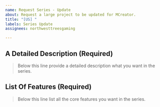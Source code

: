 ```yaml
---
name: Request Series - Update
about: Request a large project to be updated for MCreator.
title: "[US] "
labels: Series Update
assignees: northwesttreesgaming

---
```


## A Detailed Description (Required)
> Below this line provide a detailed description what you want in the series.

## List Of Features (Required)
> Below this line list all the core features you want in the series.
